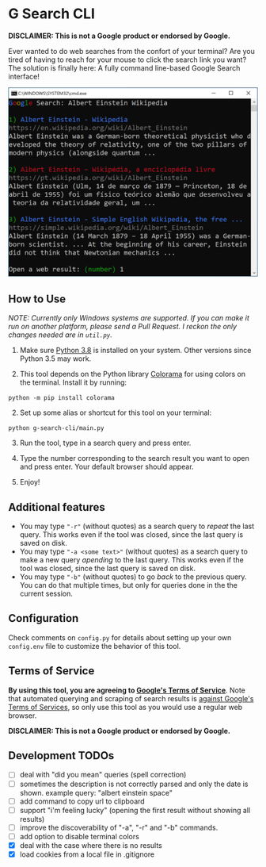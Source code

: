 # G Search CLI

**DISCLAIMER: This is not a Google product or endorsed by Google.**

Ever wanted to do web searches from the confort of your terminal? Are you tired of having to reach for your mouse to click the search link you want? The solution is finally here: A fully command line-based Google Search interface!

![Screen Capture](docs/screen_capture.png)


## How to Use

*NOTE: Currently only Windows systems are supported. If you can make it run on another platform, please send a Pull Request. I reckon the only changes needed are in `util.py`.*

1. Make sure [Python 3.8](https://www.python.org/downloads/) is installed on your system. Other versions since Python 3.5 may work.

2. This tool depends on the Python library [Colorama](https://pypi.org/project/colorama/) for using colors on the terminal. Install it by running:
```
python -m pip install colorama
```

2. Set up some alias or shortcut for this tool on your terminal:

```
python g-search-cli/main.py
```

3. Run the tool, type in a search query and press enter.

4. Type the number corresponding to the search result you want to open and press enter. Your default browser should appear.

3. Enjoy!

## Additional features

* You may type `"-r"` (without quotes) as a search query to *repeat* the last query. This works even if the tool was closed, since the last query is saved on disk.
* You may type `"-a <some text>"` (without quotes) as a search query to make a new query *apending* to the last query. This works even if the tool was closed, since the last query is saved on disk.
* You may type `"-b"` (without quotes) to go *back* to the previous query. You can do that multiple times, but only for queries done in the the current session.


## Configuration

Check comments on `config.py` for details about setting up your own `config.env` file to customize the behavior of this tool.


## Terms of Service

**By using this tool, you are agreeing to [Google's Terms of Service](https://policies.google.com/terms)**. Note that automated querying and scraping of search results is [against Google's Terms of Services](https://support.google.com/webmasters/answer/66357?hl=en), so only use this tool as you would use a regular web browser.

**DISCLAIMER: This is not a Google product or endorsed by Google.**


## Development TODOs

- [ ] deal with "did you mean" queries (spell correction)
- [ ] sometimes the description is not correctly parsed and only the date is shown. example query: "albert einstein space"
- [ ] add command to copy url to clipboard
- [ ] support "i'm feeling lucky" (opening the first result without showing all results)
- [ ] improve the discoverability of "-a", "-r" and "-b" commands.
- [ ] add option to disable terminal colors
- [x] deal with the case where there is no results
- [x] load cookies from a local file in .gitignore
